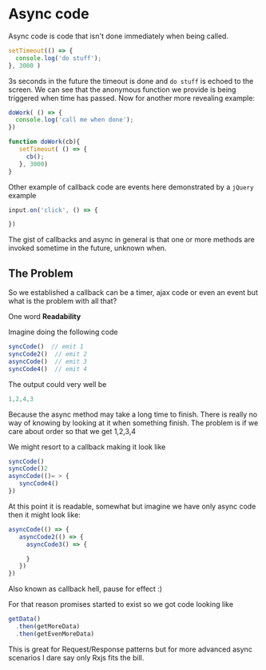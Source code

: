# Async code

Async code is code that isn't done immediately when being called.

```javascript
setTimeout(() => {
  console.log('do stuff');
}, 3000 )
```

3s seconds in the future the timeout is done and `do stuff` is echoed to the screen. We can see that the anonymous function we provide is being triggered when time has passed. Now for another more revealing example:

```javascript
doWork( () => {
  console.log('call me when done');
})
```

```javascript
function doWork(cb){
   setTimeout( () => {
     cb();
   }, 3000)
}
```

Other example of callback code are events here demonstrated by a `jQuery` example

```javascript
input.on('click', () => {

})
```

The gist of callbacks and async in general is that one or more methods are invoked sometime in the future, unknown when.

## The Problem

So we established a callback can be a timer, ajax code or even an event but what is the problem with all that?

One word **Readability**

Imagine doing the following code

```javascript
syncCode()  // emit 1
syncCode2()  // emit 2
asyncCode()  // emit 3
syncCode4()  // emit 4
```

The output could very well be

```javascript
1,2,4,3
```

Because the async method may take a long time to finish. There is really no way of knowing by looking at it when something finish. The problem is if we care about order so that we get 1,2,3,4

We might resort to a callback making it look like

```javascript
syncCode()
syncCode()2
asyncCode(()= > {
   syncCode4()
})
```

At this point it is readable, somewhat but imagine we have only async code then it might look like:

```javascript
asyncCode(() => {
   asyncCode2(() => {
     asyncCode3() => {

     }
   })
})
```

Also known as callback hell, pause for effect :)

For that reason promises started to exist so we got code looking like

```javascript
getData()
  .then(getMoreData)
  .then(getEvenMoreData)
```

This is great for Request/Response patterns but for more advanced async scenarios I dare say only Rxjs fits the bill.
